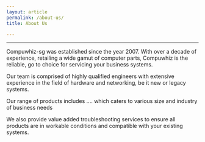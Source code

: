 ```yaml
---
layout: article
permalink: /about-us/
title: About Us

---
```

<hr>
Compuwhiz-sg was established since the year 2007. With over a decade of experience, retailing a wide gamut of computer parts, Compuwhiz is the reliable, go to choice for servicing your business systems.

Our team is comprised of highly qualified engineers with extensive experience in the field of hardware and networking, be it new or legacy systems.

Our range of products includes .... which caters to various size and industry of business needs

We also provide value added troubleshooting services to ensure all products are in workable conditions and compatible with your existing systems.
